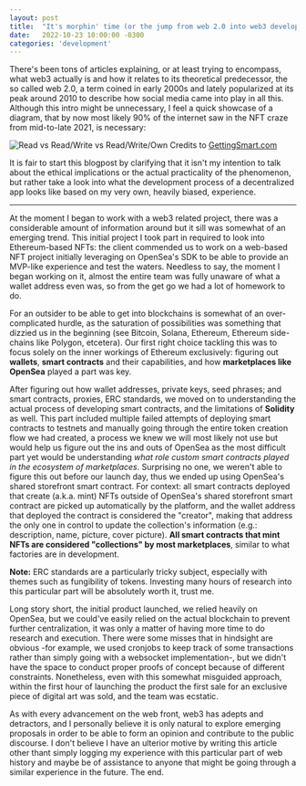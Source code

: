 ```yaml
---
layout: post
title:  "It's morphin' time (or the jump from web 2.0 into web3 development)"
date:   2022-10-23 10:00:00 -0300
categories: 'development'
---
```


There's been tons of articles explaining, or at least trying to encompass, what web3 actually is and how it relates to its theoretical predecessor, the so called web 2.0, a term coined in early 2000s and lately popularized at its peak around 2010 to describe how social media came into play in all this. Although this intro might be unnecessary, I feel a quick showcase of a diagram, that by now most likely 90% of the internet saw in the NFT craze from mid-to-late 2021, is necessary:

![Read vs Read/Write vs Read/Write/Own](https://www.gettingsmart.com/wp-content/uploads/2022/08/4ba40746-3ea0-42f3-8561-14cc1856e59e_D0PzD9bppJkDwgCzWr4D6R_02NhLazwsWVpN9BUL_K0L0qBTrhen0lsbe_CObfxkhZ3mHiGFNaB1MIX61dGxtb2BrH3kZNPVu4SjGeOuR0mGnFPOeMyRJnxTedvaBXauSbHtc30eFvSIqGnocae0t8s.png)
Credits to [GettingSmart.com](https://www.gettingsmart.com/2022/08/17/three-ways-web3-will-change-education-for-good/)

It is fair to start this blogpost by clarifying that it isn't my intention to talk about the ethical implications or the actual practicality of the phenomenon, but rather take a look into what the development process of a decentralized app looks like based on my very own, heavily biased, experience.

---

At the moment I began to work with a web3 related project, there was a considerable amount of information around but it sill was somewhat of an emerging trend. This initial project I took part in required to look into Ethereum-based NFTs: the client commended us to work on a web-based NFT project initially leveraging on OpenSea's SDK to be able to provide an MVP-like experience and test the waters. Needless to say, the moment I began working on it, almost the entire team was fully unaware of what a wallet address even was, so from the get go we had a lot of homework to do.

For an outsider to be able to get into blockchains is somewhat of an over-complicated hurdle, as the saturation of possibilities was something that dizzied us in the beginning (see Bitcoin, Solana, Ethereum, Ethereum side-chains like Polygon, etcetera). Our first right choice tackling this was to focus solely on the inner workings of Ethereum exclusively: figuring out **wallets**, **smart contracts** and their capabilities, and how **marketplaces like OpenSea** played a part was key.

After figuring out how wallet addresses, private keys, seed phrases; and smart contracts, proxies, ERC standards, we moved on to understanding the actual process of developing smart contracts, and the limitations of **Solidity** as well. This part included multiple failed attempts of deploying smart contracts to testnets and manually going through the entire token creation flow we had created, a process we knew we will most likely not use but would help us figure out the ins and outs of OpenSea as the most difficult part yet would be understanding *what role custom smart contracts played in the ecosystem of marketplaces*. Surprising no one, we weren't able to figure this out before our launch day, thus we ended up using OpenSea's shared storefront smart contract. For context: all smart contracts deployed that create (a.k.a. mint) NFTs outside of OpenSea's shared storefront smart contract are picked up automatically by the platform, and the wallet address that deployed the contract is considered the "creator", making that address the only one in control to update the collection's information (e.g.: description, name, picture, cover picture). **All smart contracts that mint NFTs are considered "collections" by most marketplaces**, similar to what factories are in development.

**Note:** ERC standards are a particularly tricky subject, especially with themes such as fungibility of tokens. Investing many hours of research into this particular part will be absolutely worth it, trust me.

Long story short, the initial product launched, we relied heavily on OpenSea, but we could've easily relied on the actual blockchain to prevent further centralization, it was only a matter of having more time to do research and execution. There were some misses that in hindsight are obvious -for example, we used cronjobs to keep track of some transactions rather than simply going with a websocket implementation-, but we didn't have the space to conduct proper proofs of concept because of different constraints. Nonetheless, even with this somewhat misguided approach, within the first hour of launching the product the first sale for an exclusive piece of digital art was sold, and the team was ecstatic.

As with every advancement on the web front, web3 has adepts and detractors, and I personally believe it is only natural to explore emerging proposals in order to be able to form an opinion and contribute to the public discourse. I don't believe I have an ulterior motive by writing this article other thant simply logging my experience with this particular part of web history and maybe be of assistance to anyone that might be going through a similar experience in the future. The end.
